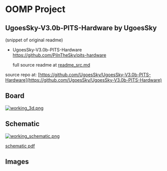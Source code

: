 # OOMP Project  
## UgoesSky-V3.0b-PITS-Hardware  by UgoesSky  
  
(snippet of original readme)  
  
- UgoesSky-V3.0b-PITS-Hardware  
https://github.com/PiInTheSky/pits-hardware  
  
  full source readme at [readme_src.md](readme_src.md)  
  
source repo at: [https://github.com/UgoesSky/UgoesSky-V3.0b-PITS-Hardware](https://github.com/UgoesSky/UgoesSky-V3.0b-PITS-Hardware)  
## Board  
  
[![working_3d.png](working_3d_600.png)](working_3d.png)  
## Schematic  
  
[![working_schematic.png](working_schematic_600.png)](working_schematic.png)  
  
[schematic pdf](working_schematic.pdf)  
## Images  
